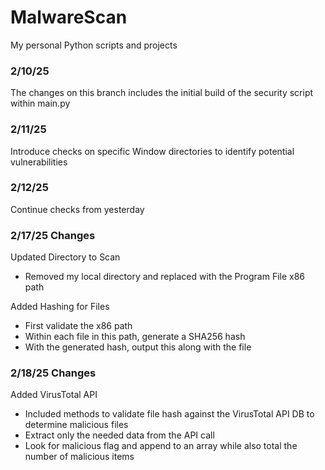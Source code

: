 # MalwareScan
My personal Python scripts and projects

### 2/10/25
The changes on this branch includes the initial build of the security script within main.py

### 2/11/25
Introduce checks on specific Window directories to identify potential vulnerabilities

### 2/12/25
Continue checks from yesterday

### 2/17/25 Changes
Updated Directory to Scan
- Removed my local directory and replaced with the Program File x86 path

Added Hashing for Files
- First validate the x86 path
- Within each file in this path, generate a SHA256 hash
- With the generated hash, output this along with the file

### 2/18/25 Changes
Added VirusTotal API
- Included methods to validate file hash against the VirusTotal API DB to determine malicious files
- Extract only the needed data from the API call
- Look for malicious flag and append to an array while also total the number of malicious items

